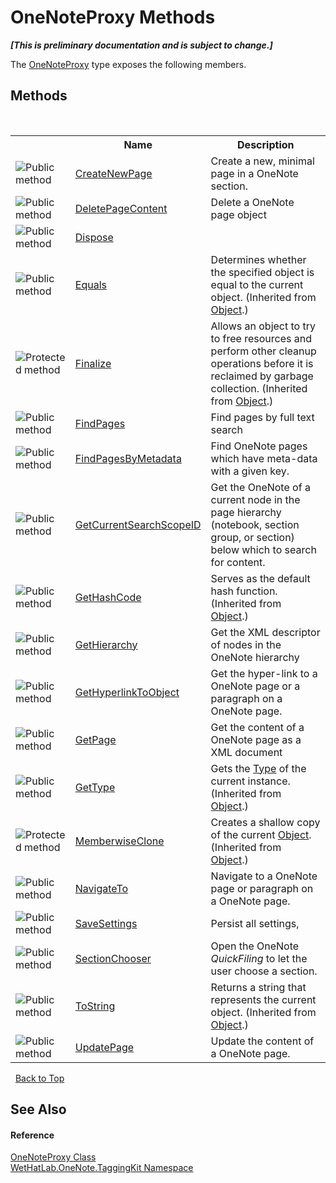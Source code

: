 # OneNoteProxy Methods
 _**\[This is preliminary documentation and is subject to change.\]**_

The <a href="a46a793f-b110-250f-657a-ecb64aa3bbf7.md">OneNoteProxy</a> type exposes the following members.


## Methods
&nbsp;<table><tr><th></th><th>Name</th><th>Description</th></tr><tr><td>![Public method](media/pubmethod.gif "Public method")</td><td><a href="9cf22761-2b3a-121a-cb21-5c0ed0ba58bf.md">CreateNewPage</a></td><td>
Create a new, minimal page in a OneNote section.</td></tr><tr><td>![Public method](media/pubmethod.gif "Public method")</td><td><a href="eb54414c-b675-b8c7-52cb-8a1b20a063fc.md">DeletePageContent</a></td><td>
Delete a OneNote page object</td></tr><tr><td>![Public method](media/pubmethod.gif "Public method")</td><td><a href="53850f4a-b927-d889-684d-56f445ae3322.md">Dispose</a></td><td /></tr><tr><td>![Public method](media/pubmethod.gif "Public method")</td><td><a href="http://msdn2.microsoft.com/en-us/library/bsc2ak47" target="_blank">Equals</a></td><td>
Determines whether the specified object is equal to the current object.
 (Inherited from <a href="http://msdn2.microsoft.com/en-us/library/e5kfa45b" target="_blank">Object</a>.)</td></tr><tr><td>![Protected method](media/protmethod.gif "Protected method")</td><td><a href="http://msdn2.microsoft.com/en-us/library/4k87zsw7" target="_blank">Finalize</a></td><td>
Allows an object to try to free resources and perform other cleanup operations before it is reclaimed by garbage collection.
 (Inherited from <a href="http://msdn2.microsoft.com/en-us/library/e5kfa45b" target="_blank">Object</a>.)</td></tr><tr><td>![Public method](media/pubmethod.gif "Public method")</td><td><a href="8c442671-8efd-a672-ceea-937a433060fb.md">FindPages</a></td><td>
Find pages by full text search</td></tr><tr><td>![Public method](media/pubmethod.gif "Public method")</td><td><a href="50dc4d9a-d2aa-3609-66e0-e0cd40592c5b.md">FindPagesByMetadata</a></td><td>
Find OneNote pages which have meta-data with a given key.</td></tr><tr><td>![Public method](media/pubmethod.gif "Public method")</td><td><a href="5ad5d6e8-d388-a500-8e98-34402be4f1d4.md">GetCurrentSearchScopeID</a></td><td>
Get the OneNote of a current node in the page hierarchy (notebook, section group, or section) below which to search for content.</td></tr><tr><td>![Public method](media/pubmethod.gif "Public method")</td><td><a href="http://msdn2.microsoft.com/en-us/library/zdee4b3y" target="_blank">GetHashCode</a></td><td>
Serves as the default hash function.
 (Inherited from <a href="http://msdn2.microsoft.com/en-us/library/e5kfa45b" target="_blank">Object</a>.)</td></tr><tr><td>![Public method](media/pubmethod.gif "Public method")</td><td><a href="54d1c7f4-0f0f-f45c-acac-06d3812ece1c.md">GetHierarchy</a></td><td>
Get the XML descriptor of nodes in the OneNote hierarchy</td></tr><tr><td>![Public method](media/pubmethod.gif "Public method")</td><td><a href="10c20de0-9533-d10b-6225-e24bea46fec2.md">GetHyperlinkToObject</a></td><td>
Get the hyper-link to a OneNote page or a paragraph on a OneNote page.</td></tr><tr><td>![Public method](media/pubmethod.gif "Public method")</td><td><a href="f048c84e-fc9c-69fa-f8c8-c3ce551d74ab.md">GetPage</a></td><td>
Get the content of a OneNote page as a XML document</td></tr><tr><td>![Public method](media/pubmethod.gif "Public method")</td><td><a href="http://msdn2.microsoft.com/en-us/library/dfwy45w9" target="_blank">GetType</a></td><td>
Gets the <a href="http://msdn2.microsoft.com/en-us/library/42892f65" target="_blank">Type</a> of the current instance.
 (Inherited from <a href="http://msdn2.microsoft.com/en-us/library/e5kfa45b" target="_blank">Object</a>.)</td></tr><tr><td>![Protected method](media/protmethod.gif "Protected method")</td><td><a href="http://msdn2.microsoft.com/en-us/library/57ctke0a" target="_blank">MemberwiseClone</a></td><td>
Creates a shallow copy of the current <a href="http://msdn2.microsoft.com/en-us/library/e5kfa45b" target="_blank">Object</a>.
 (Inherited from <a href="http://msdn2.microsoft.com/en-us/library/e5kfa45b" target="_blank">Object</a>.)</td></tr><tr><td>![Public method](media/pubmethod.gif "Public method")</td><td><a href="801aa71c-0dca-2a93-fb55-e4e7846dd1d5.md">NavigateTo</a></td><td>
Navigate to a OneNote page or paragraph on a OneNote page.</td></tr><tr><td>![Public method](media/pubmethod.gif "Public method")</td><td><a href="4805c441-0606-d773-abad-a084f118bf78.md">SaveSettings</a></td><td>
Persist all settings,</td></tr><tr><td>![Public method](media/pubmethod.gif "Public method")</td><td><a href="1cb86e39-9f80-5176-3224-2f94a0d8d0b9.md">SectionChooser</a></td><td>
Open the OneNote _QuickFiling_ to let the user choose a section.</td></tr><tr><td>![Public method](media/pubmethod.gif "Public method")</td><td><a href="http://msdn2.microsoft.com/en-us/library/7bxwbwt2" target="_blank">ToString</a></td><td>
Returns a string that represents the current object.
 (Inherited from <a href="http://msdn2.microsoft.com/en-us/library/e5kfa45b" target="_blank">Object</a>.)</td></tr><tr><td>![Public method](media/pubmethod.gif "Public method")</td><td><a href="24948e17-6399-0df8-0621-841f812bbdd8.md">UpdatePage</a></td><td>
Update the content of a OneNote page.</td></tr></table>&nbsp;
<a href="#onenoteproxy-methods">Back to Top</a>

## See Also


#### Reference
<a href="a46a793f-b110-250f-657a-ecb64aa3bbf7.md">OneNoteProxy Class</a><br /><a href="4e00c8ac-fc03-0e6d-d2fd-b2c7565a9aa0.md">WetHatLab.OneNote.TaggingKit Namespace</a><br />
